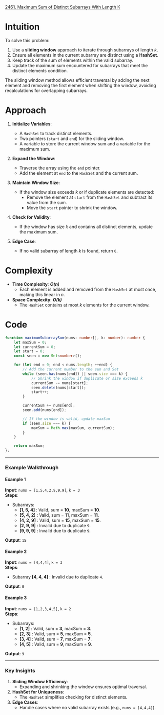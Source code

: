 [2461. Maximum Sum of Distinct Subarrays With Length K](https://leetcode.com/problems/maximum-sum-of-distinct-subarrays-with-length-k/)

# Intuition
To solve this problem:
1. Use a **sliding window** approach to iterate through subarrays of length *k*.
2. Ensure all elements in the current subarray are distinct using a **HashSet**.
3. Keep track of the sum of elements within the valid subarray.
4. Update the maximum sum encountered for subarrays that meet the distinct elements condition.

The sliding window method allows efficient traversal by adding the next element and removing the first element when shifting the window, avoiding recalculations for overlapping subarrays.

# Approach
1. **Initialize Variables**:
   - A `HashSet` to track distinct elements.
   - Two pointers (`start` and `end`) for the sliding window.
   - A variable to store the current window sum and a variable for the maximum sum.

2. **Expand the Window**:
   - Traverse the array using the `end` pointer.
   - Add the element at `end` to the `HashSet` and the current sum.

3. **Maintain Window Size**:
   - If the window size exceeds *k* or if duplicate elements are detected:
     - Remove the element at `start` from the `HashSet` and subtract its value from the sum.
     - Move the `start` pointer to shrink the window.

4. **Check for Validity**:
   - If the window has size *k* and contains all distinct elements, update the maximum sum.

5. **Edge Case**:
   - If no valid subarray of length *k* is found, return `0`.

# Complexity

- **Time Complexity**: ***O(n)***
  - Each element is added and removed from the `HashSet` at most once, making this linear in *n*.
- **Space Complexity**: ***O(k)***
  - The `HashSet` contains at most *k* elements for the current window.

# Code

```typescript
function maximumSubarraySum(nums: number[], k: number): number {
    let maxSum = 0;
    let currentSum = 0;
    let start = 0;
    const seen = new Set<number>();

    for (let end = 0; end < nums.length; ++end) {
        // Add the current number to the sum and Set
        while (seen.has(nums[end]) || seen.size === k) {
            // Shrink the window if duplicate or size exceeds k
            currentSum -= nums[start];
            seen.delete(nums[start]);
            start++;
        }

        currentSum += nums[end];
        seen.add(nums[end]);

        // If the window is valid, update maxSum
        if (seen.size === k) {
            maxSum = Math.max(maxSum, currentSum);
        }
    }

    return maxSum;
};

```

---

### Example Walkthrough

#### Example 1
**Input**: `nums = [1,5,4,2,9,9,9]`, `k = 3`  
**Steps**:
- Subarrays:
  - **[1, 5, 4]** : Valid, sum = **10**, maxSum = **10**.
  - **[5, 4, 2]** : Valid, sum = **11**, maxSum = **11**.
  - **[4, 2, 9]** : Valid, sum = **15**, maxSum = **15**.
  - **[2, 9, 9]** : Invalid due to duplicate `9`.
  - **[9, 9, 9]** : Invalid due to duplicate `9`.

**Output**: `15`
#### Example 2
**Input**: `nums = [4,4,4]`, `k = 3`  
**Steps**:
- Subarray **[4, 4, 4]** : Invalid due to duplicate `4`.

**Output**: `0`
#### Example 3
**Input**: `nums = [1,2,3,4,5]`, `k = 2`  
**Steps**:
- Subarrays:
  - **[1, 2]** : Valid, sum = **3**, maxSum = **3**.
  - **[2, 3]** : Valid, sum = **5**, maxSum = **5**.
  - **[3, 4]** : Valid, sum = **7**, maxSum = **7**.
  - **[4, 5]** : Valid, sum = **9**, maxSum = **9**.

**Output**: `9`

---

### Key Insights
1. **Sliding Window Efficiency**:
   - Expanding and shrinking the window ensures optimal traversal.
2. **HashSet for Uniqueness**:
   - The `HashSet` simplifies checking for distinct elements.
3. **Edge Cases**:
   - Handle cases where no valid subarray exists (e.g., `nums = [4,4,4]`).
